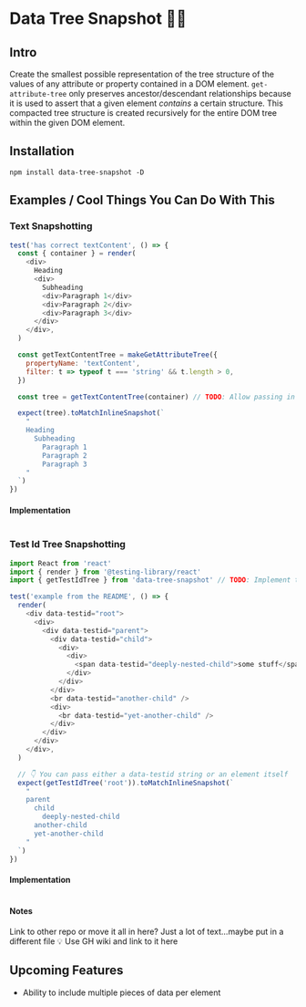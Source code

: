 # Data Tree Snapshot 🌳🤳

## Intro

Create the smallest possible representation of the tree structure of the values of any attribute or property contained in a DOM element. `get-attribute-tree` only preserves ancestor/descendant relationships because it is used to assert that a given element _contains_ a certain structure. This compacted tree structure is created recursively for the entire DOM tree within the given DOM element.

## Installation

```
npm install data-tree-snapshot -D
```

## Examples / Cool Things You Can Do With This

### Text Snapshotting

```js
test('has correct textContent', () => {
  const { container } = render(
    <div>
      Heading
      <div>
        Subheading
        <div>Paragraph 1</div>
        <div>Paragraph 2</div>
        <div>Paragraph 3</div>
      </div>
    </div>,
  )

  const getTextContentTree = makeGetAttributeTree({
    propertyName: 'textContent',
    filter: t => typeof t === 'string' && t.length > 0,
  })

  const tree = getTextContentTree(container) // TODO: Allow passing in a root selector func

  expect(tree).toMatchInlineSnapshot(`
    "
    Heading
      Subheading
        Paragraph 1
        Paragraph 2
        Paragraph 3
    "
  `)
})
```

#### Implementation

```js
```

### Test Id Tree Snapshotting

```js
import React from 'react'
import { render } from '@testing-library/react'
import { getTestIdTree } from 'data-tree-snapshot' // TODO: Implement this and export it

test('example from the README', () => {
  render(
    <div data-testid="root">
      <div>
        <div data-testid="parent">
          <div data-testid="child">
            <div>
              <div>
                <span data-testid="deeply-nested-child">some stuff</span>
              </div>
            </div>
          </div>
          <br data-testid="another-child" />
          <div>
            <br data-testid="yet-another-child" />
          </div>
        </div>
      </div>
    </div>,
  )

  // 👇 You can pass either a data-testid string or an element itself
  expect(getTestIdTree('root')).toMatchInlineSnapshot(`
    "
    parent
      child
        deeply-nested-child
      another-child
      yet-another-child
    "
  `)
})
```

#### Implementation

```js
```

#### Notes

Link to other repo or move it all in here? Just a lot of text...maybe put in a different file
💡 Use GH wiki and link to it here

## Upcoming Features

- Ability to include multiple pieces of data per element

